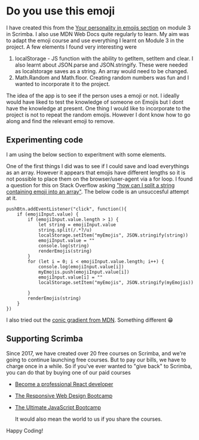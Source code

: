 # Do you use this emoji

I have created this from the [Your personality in emojis section](https://scrimba.com/learn/frontend/you-in-emojis-cWvQ9rT2) on module 3 in Scrimba. I also use MDN Web Docs quite regularly to learn.  My aim was to adapt the emoji course and use everything I learnt on Module 3 in the project. A few elements I found very interesting were 

1. localStorage - JS function with the ability to getItem, setItem and clear. I also learnt about JSON.parse and JSON.stringify. These were needed as localstorage saves as a string. An array would need to be changed.
2. Math.Random and Math.floor. Creating random numbers was fun and I wanted to incorporate it to the project.

The idea of the app is to see if the person uses a emoji or not. I ideally would have liked to test the knowledge of someone on Emojis but I dont have the knowledge at present. One thing I would like to incorporate to the project is not to repeat the random emojis. However I dont know how to go along and find the relevant emoji to remove.
## Experimenting code

I am using the below section to experitment with some elements.  

One of the first things I did was to see if I could save and load everythings as an array. However it appears that emojis have different lengths so it is not possible to place them on the browser/user-agent via a for loop. I found a question for this on Stack Overflow asking ["how can I split a string containing emoji into an array"](https://stackoverflow.com/questions/24531751/how-can-i-split-a-string-containing-emoji-into-an-array). The below code is an unsuccesful attempt at it. 

```
pushBtn.addEventListener("click", function(){
    if (emojiInput.value) {
        if (emojiInput.value.length > 1) {
            let string = emojiInput.value
            string.split(/.*?/u)
            localStorage.setItem("myEmojis", JSON.stringify(string))
            emojiInput.value = ""
            console.log(string)
            renderEmojis(string)
        }
        for (let i = 0; i < emojiInput.value.length; i++) {
            console.log(emojiInput.value[i])
            myEmojis.push(emojiInput.value[i])
            emojiInput.value[i] = ""
            localStorage.setItem("myEmojis", JSON.stringify(myEmojis))
            
        } 
        renderEmojis(string)
    }
})
```
I also tried out the [conic gradient from MDN](https://developer.mozilla.org/en-US/docs/Web/CSS/gradient). Something different 😁 

## Supporting Scrimba

Since 2017, we have created over 20 free courses on Scrimba, and we're going to
continue launching free courses. But to pay our bills, we have to charge once
in a while. So if you've ever wanted to "give back" to Scrimba, you can do that by buying
	one of our paid courses

- [Become a professional React developer](https://scrimba.com/course/greact)
- [The Responsive Web Design Bootcamp](https://scrimba.com/course/gresponsive)
- [The Ultimate JavaScript Bootcamp](https://scrimba.com/course/gjavascript)

	It would also mean the world to us if you share the courses.  

Happy Coding!
  